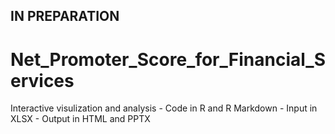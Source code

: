 ## IN PREPARATION

# Net_Promoter_Score_for_Financial_Services
Interactive visulization and analysis - Code in R and R Markdown - Input in XLSX - Output in HTML and PPTX

